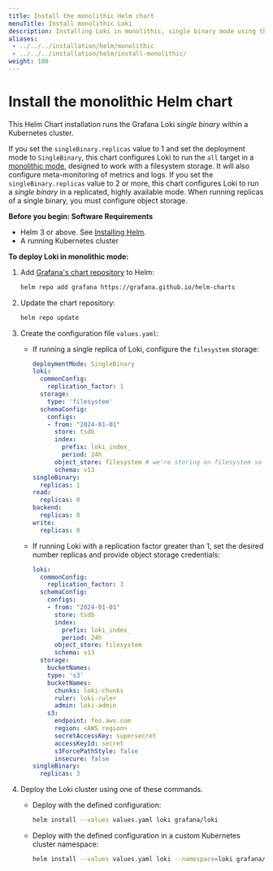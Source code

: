 ```yaml
---
title: Install the monolithic Helm chart
menuTitle: Install monolithic Loki
description: Installing Loki in monolithic, single binary mode using the Helm chart.
aliases:
 - ../../../installation/helm/monolithic
 - ../../../installation/helm/install-monolithic/
weight: 100
---
```


# Install the monolithic Helm chart

This Helm Chart installation runs the Grafana Loki *single binary* within a Kubernetes cluster.

If you set the `singleBinary.replicas` value to 1 and set the deployment mode to `SingleBinary`, this chart configures Loki to run the `all` target in a [monolithic mode](https://grafana.com/docs/loki/<LOKI_VERSION>/get-started/deployment-modes/#monolithic-mode), designed to work with a filesystem storage. It will also configure meta-monitoring of metrics and logs.
If you set the `singleBinary.replicas` value to 2 or more, this chart configures Loki to run a *single binary* in a replicated, highly available mode.  When running replicas of a single binary, you must configure object storage.

**Before you begin: Software Requirements**

- Helm 3 or above. See [Installing Helm](https://helm.sh/docs/intro/install/).
- A running Kubernetes cluster

**To deploy Loki in monolithic mode:**

1. Add [Grafana's chart repository](https://github.com/grafana/helm-charts) to Helm:

    ```bash
    helm repo add grafana https://grafana.github.io/helm-charts
    ```

1. Update the chart repository:

    ```bash
    helm repo update
    ```

1. Create the configuration file `values.yaml`:

    - If running a single replica of Loki, configure the `filesystem` storage:

      ```yaml
      deploymentMode: SingleBinary
      loki:
        commonConfig:
          replication_factor: 1
        storage:
          type: 'filesystem'
        schemaConfig:
          configs:
          - from: "2024-01-01"
            store: tsdb
            index:
              prefix: loki_index_
              period: 24h
            object_store: filesystem # we're storing on filesystem so there's no real persistence here.
            schema: v13
      singleBinary:
        replicas: 1
      read:
        replicas: 0
      backend:
        replicas: 0
      write:
        replicas: 0
      ```

    - If running Loki with a replication factor greater than 1, set the desired number replicas and provide object storage credentials:

      ```yaml
      loki:
        commonConfig:
          replication_factor: 3
        schemaConfig:
          configs:
          - from: "2024-01-01"
            store: tsdb
            index:
              prefix: loki_index_
              period: 24h
            object_store: filesystem
            schema: v13
        storage:
          bucketNames:
          type: 's3'
          bucketNames:
            chunks: loki-chunks
            ruler: loki-ruler
            admin: loki-admin
          s3:
            endpoint: foo.aws.com
            region: <AWS region>
            secretAccessKey: supersecret
            accessKeyId: secret
            s3ForcePathStyle: false
            insecure: false
      singleBinary:
        replicas: 3
      ```

1. Deploy the Loki cluster using one of these commands.

    - Deploy with the defined configuration:

        ```bash
        helm install --values values.yaml loki grafana/loki
        ```

    - Deploy with the defined configuration in a custom Kubernetes cluster namespace:

        ```bash
        helm install --values values.yaml loki --namespace=loki grafana/loki
        ```
